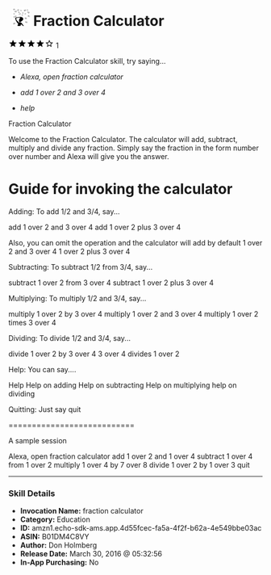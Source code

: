 # &nbsp;<img src="skill_icon" alt="Fraction Calculator icon" width="36"> Fraction Calculator
![4 stars](../../images/ic_star_black_18dp_1x.png)![4 stars](../../images/ic_star_black_18dp_1x.png)![4 stars](../../images/ic_star_black_18dp_1x.png)![4 stars](../../images/ic_star_black_18dp_1x.png)![4 stars](../../images/ic_star_border_black_18dp_1x.png) 1

To use the Fraction Calculator skill, try saying...

* *Alexa, open fraction calculator*

* *add 1 over 2 and 3 over 4*

* *help*

Fraction Calculator

Welcome to the Fraction Calculator.  The calculator will add, subtract,  multiply and divide any fraction.  Simply say the fraction in the form number over number and Alexa will give you the answer.

Guide for invoking the calculator
=================================

Adding:
To add 1/2 and 3/4, say...

add 1 over 2 and 3 over 4
add 1 over 2 plus 3 over 4

Also, you can omit the operation and the calculator will add by default
1 over 2 and 3 over 4
1 over 2 plus 3 over 4

Subtracting:
To subtract 1/2 from 3/4, say...

subtract 1 over 2 from 3 over 4
subtract 1 over 2 plus 3 over 4

Multiplying:
To multiply 1/2 and 3/4, say...

multiply 1 over 2 by 3 over 4
multiply 1 over 2 and 3 over 4
multiply 1 over 2 times 3 over 4

Dividing:
To divide 1/2 and 3/4, say...

divide 1 over 2 by 3 over 4
3 over 4 divides 1 over 2

Help:
You can say....

Help
Help on adding
Help on subtracting
Help on multiplying
help on dividing

Quitting:
Just say quit

===========================

A sample session

Alexa, open fraction calculator
add 1 over 2 and 1 over 4
subtract 1 over 4 from 1 over 2
multiply 1 over 4 by 7 over 8
divide 1 over 2 by 1 over 3
quit

***

### Skill Details

* **Invocation Name:** fraction calculator
* **Category:** Education
* **ID:** amzn1.echo-sdk-ams.app.4d55fcec-fa5a-4f2f-b62a-4e549bbe03ac
* **ASIN:** B01DM4C8VY
* **Author:** Don Holmberg
* **Release Date:** March 30, 2016 @ 05:32:56
* **In-App Purchasing:** No
